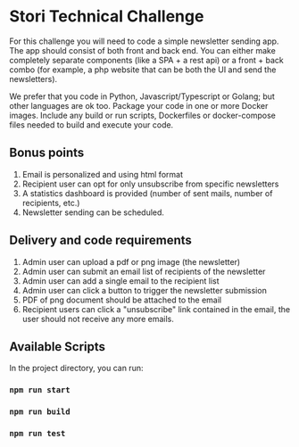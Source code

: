 # Stori Technical Challenge

For this challenge you will need to code a simple newsletter sending app. The app should consist of
both front and back end. You can either make completely separate components (like a SPA + a rest
api) or a front + back combo (for example, a php website that can be both the UI and send the
newsletters).

We prefer that you code in Python, Javascript/Typescript or Golang; but other languages are ok too.
Package your code in one or more Docker images. Include any build or run scripts, Dockerfiles or
docker-compose files needed to build and execute your code.

## Bonus points
1. Email is personalized and using html format
2. Recipient user can opt for only unsubscribe from specific newsletters
3. A statistics dashboard is provided (number of sent mails, number of recipients, etc.)
4. Newsletter sending can be scheduled.

## Delivery and code requirements
1. Admin user can upload a pdf or png image (the newsletter)
2. Admin user can submit an email list of recipients of the newsletter
3. Admin user can add a single email to the recipient list
4. Admin user can click a button to trigger the newsletter submission
5. PDF of png document should be attached to the email
6. Recipient users can click a "unsubscribe" link contained in the email, the user should not receive
any more emails.

## Available Scripts
In the project directory, you can run:

### `npm run start`
### `npm run build`
### `npm run test`
